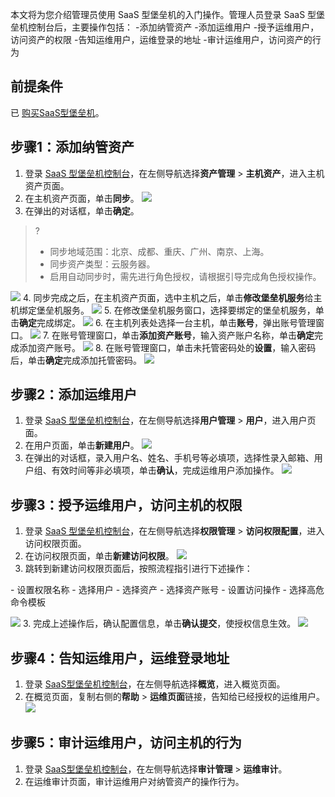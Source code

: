 
本文将为您介绍管理员使用 SaaS 型堡垒机的入门操作。管理人员登录 SaaS 型堡垒机控制台后，主要操作包括：
<dx-steps>
-添加纳管资产
-添加运维用户
-授予运维用户，访问资产的权限
-告知运维用户，运维登录的地址
-审计运维用户，访问资产的行为
</dx-steps>


## 前提条件
已 [购买SaaS型堡垒机](https://cloud.tencent.com/document/product/1025/55177)。

## 步骤1：添加纳管资产
1. 登录 [SaaS 型堡垒机控制台](https://console.cloud.tencent.com/dsgc/bh)，在左侧导航选择**资产管理** > **主机资产**，进入主机资产页面。
2. 在主机资产页面，单击**同步**。
![](https://qcloudimg.tencent-cloud.cn/raw/04bdccc16bd712526b77167baaa692cf.png)
3. 在弹出的对话框，单击**确定**。
>?
>- 同步地域范围：北京、成都、重庆、广州、南京、上海。
>- 同步资产类型：云服务器。
>- 启用自动同步时，需先进行角色授权，请根据引导完成角色授权操作。
>
![](https://qcloudimg.tencent-cloud.cn/raw/a13ea889ec6a0b8c6c2de939de5f70df.png)
4. 同步完成之后，在主机资产页面，选中主机之后，单击**修改堡垒机服务**给主机绑定堡垒机服务。
![](https://qcloudimg.tencent-cloud.cn/raw/f3879987339d532978d43849e8713be4.png)
5. 在修改堡垒机服务窗口，选择要绑定的堡垒机服务，单击**确定**完成绑定。
![](https://qcloudimg.tencent-cloud.cn/raw/744c32f09150d544fe63bd458f3140e7.png)
6. 在主机列表处选择一台主机，单击**账号**，弹出账号管理窗口。
![](https://qcloudimg.tencent-cloud.cn/raw/0dc4cff9cdf94ca96f06c1b8b7d8e9e3.png)
7. 在账号管理窗口，单击**添加资产账号**，输入资产账户名称，单击**确定**完成添加资产账号。
![](https://qcloudimg.tencent-cloud.cn/raw/35cb9f223c755d0e4daa9f64c41dab65.png)
8. 在账号管理窗口，单击未托管密码处的**设置**，输入密码后，单击**确定**完成添加托管密码。
![](https://qcloudimg.tencent-cloud.cn/raw/a0aca10c2a770c6a3e2d075585b4b23e.png)

## 步骤2：添加运维用户
1. 登录 [SaaS 型堡垒机控制台](https://console.cloud.tencent.com/dsgc/bh)，在左侧导航选择**用户管理** > **用户**，进入用户页面。
2. 在用户页面，单击**新建用户**。
![](https://qcloudimg.tencent-cloud.cn/raw/3f19495d272bccf761be233be6f1e456.png)
3. 在弹出的对话框，录入用户名、姓名、手机号等必填项，选择性录入邮箱、用户组、有效时间等非必填项，单击**确认**，完成运维用户添加操作。
 ![](https://qcloudimg.tencent-cloud.cn/raw/da2ce4c28eddd28a7d9161fa3489ceb3.png)
 
## 步骤3：授予运维用户，访问主机的权限
1. 登录 [SaaS 型堡垒机控制台](https://console.cloud.tencent.com/dsgc/bh)，在左侧导航选择**权限管理** > **访问权限配置**，进入访问权限页面。
2. 在访问权限页面，单击**新建访问权限**。
![](https://qcloudimg.tencent-cloud.cn/raw/667f80c3069036dee209530b3193b0f3.png)
3. 跳转到新建访问权限页面后，按照流程指引进行下述操作：
<dx-steps>
- 设置权限名称
- 选择用户
- 选择资产
- 选择资产账号
- 设置访问操作
- 选择高危命令模板
</dx-steps>

  ![](https://qcloudimg.tencent-cloud.cn/raw/f086a165411fe11fb29795266df86e1d.png)
3. 完成上述操作后，确认配置信息，单击**确认提交**，使授权信息生效。
![](https://qcloudimg.tencent-cloud.cn/raw/3a736fef7c3399888bb00ee6a4034791.png)

## 步骤4：告知运维用户，运维登录地址
1. 登录 [SaaS型堡垒机控制台](https://console.cloud.tencent.com/dsgc/bh)，在左侧导航选择**概览**，进入概览页面。
2. 在概览页面，复制右侧的**帮助** > **运维页面**链接，告知给已经授权的运维用户。
![](https://qcloudimg.tencent-cloud.cn/raw/8ead940cb8c86009b7477a859a950759.png)

## 步骤5：审计运维用户，访问主机的行为
1. 登录 [SaaS型堡垒机控制台](https://console.cloud.tencent.com/dsgc/bh)，在左侧导航选择**审计管理** > **运维审计**。
2. 在运维审计页面，审计运维用户对纳管资产的操作行为。
